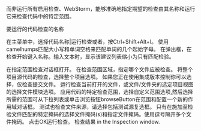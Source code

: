 而非运行所有启用检查、WebStorm，能够准确地指定期望的检查由其名称和运行它来检查代码中的特定范围。

要运行的代码检查的名称

在主菜单中，选择代码名称|运行检查或者，按Ctrl+Shift+Alt+I。
使用camelhumps匹配大小写和单词空格来匹配单词的几个起始字母。
在弹出框，在检查开始键入名称。输入文本时，显示该建议列表缩小为只有匹配检验。

在指定范围检查对话框打开。
在检查范围区域，指定哪个文件应被检查。
将整个项目源代码的检查，选择整个项目选项。
如果您正在使用集成版本控制你可以选择，仅检查提交文件。
运行检查当前打开的文件，或文件/文件夹的选定项目视图的选择文件模块</name>选项。
应用代码的特定检查范围，选择自定义范围选项,然后选择所需的范围可从下拉列表或单击浏览按钮browseButton在范围和配置一个新的作用域对话框。
测试也检查文件来源，请选择包括测试源复选框。
只有在施加至检验文件匹配的特定掩码的选择文件掩码(s)和指定文件掩码。使用逗号隔开多个文件掩码。
点击OK运行检查。
检查结果 in the Inspection window.
